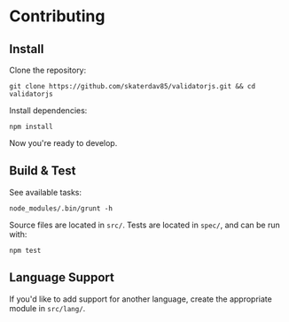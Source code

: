 Contributing
============

## Install

Clone the repository:

```shell
git clone https://github.com/skaterdav85/validatorjs.git && cd validatorjs
```

Install dependencies:

```shell
npm install
```

Now you're ready to develop.

## Build & Test

See available tasks:

```shell
node_modules/.bin/grunt -h
```

Source files are located in `src/`. Tests are located in `spec/`, and can be run with:

```shell
npm test
```

## Language Support

If you'd like to add support for another language, create the appropriate module in `src/lang/`.
